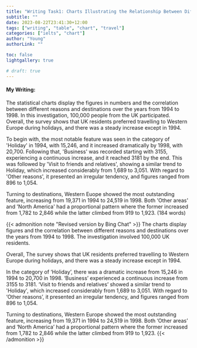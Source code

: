 ```yaml
---
title: "Writing Task1: Charts Illustrating the Relationship Between Different Travel Purposes and Preferred Destinations"
subtitle: ""
date: 2023-08-22T23:41:30+12:00
tags: ["writing", "table", "chart", "travel"]
categories: ["ielts", "chart"]
author: "Young"
authorLink: ""

toc: false
lightgallery: true

# draft: true
---
```


#### My Writing:

The statistical charts display the figures in numbers and the correlation between different reasons and destinations over the years from 1994 to 1998. In this investigation, 100,000 people from the UK participated.
 
Overall, the survey shows that UK residents preferred travelling to Western Europe during holidays, and there was a steady increase except in 1994.

To begin with, the most notable feature was seen in the category of 'Holiday' in 1994, with 15,246, and it increased dramatically by 1998, with 20,700. Following that, 'Business' was recorded starting with 3155, experiencing a continuous increase, and it reached 3181 by the end.
This was followed by 'Visit to friends and relatives', showing a similar trend to Holiday, which increased considerably from 1,689 to 3,051. With regard to 'Other reasons', it presented an irregular tendency, and figures ranged from 896 to 1,054.

Turning to destinations, Western Euope showed the most outstanding feature, increasing from 19,371 in 1994 to 24,519 in 1998. Both 'Other areas' and 'North America' had a proportional pattern where the former increased from 1,782 to 2,846 while the latter climbed from 919 to 1,923. (184 words)

{{< admonition note "Revised version by Bing Chat" >}}
The charts display figures and the correlation between different reasons and destinations over the years from 1994 to 1998. The investigation involved 100,000 UK residents.

Overall, The survey shows that UK residents preferred travelling to Western Europe during holidays, and there was a steady increase except in 1994.

In the category of ‘Holiday’, there was a dramatic increase from 15,246 in 1994 to 20,700 in 1998. ‘Business’ experienced a continuous increase from 3155 to 3181. ‘Visit to friends and relatives’ showed a similar trend to 'Holiday', which increased considerably from 1,689 to 3,051. With regard to ‘Other reasons’, it presented an irregular tendency, and figures ranged from 896 to 1,054.

Turning to destinations, Western Europe showed the most outstanding feature, increasing from 19,371 in 1994 to 24,519 in 1998. Both ‘Other areas’ and ‘North America’ had a proportional pattern where the former increased from 1,782 to 2,846 while the latter climbed from 919 to 1,923.
{{< /admonition >}}